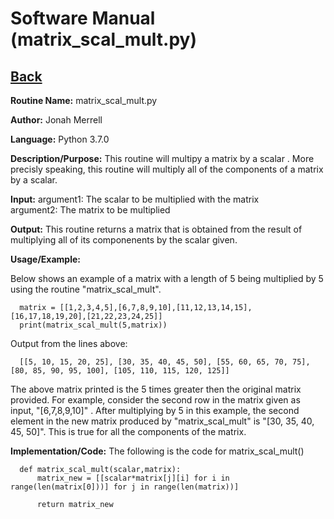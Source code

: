 # Software Manual (matrix_scal_mult.py)

## [Back](../)

**Routine Name:**           matrix_scal_mult.py

**Author:** Jonah Merrell

**Language:** Python 3.7.0

**Description/Purpose:** This routine will multipy a matrix by a scalar . More precisly speaking, this
 routine will multiply all of the components of a matrix by a scalar.

**Input:** argument1: The scalar to be multiplied with the matrix<br>
		   argument2: The matrix to be multiplied

**Output:** This routine returns a matrix that is obtained from the result of multiplying all of its
  componenents by the scalar given.

**Usage/Example:**

Below shows an example of a matrix with a length of 5 being multiplied by 5 using the routine
 "matrix_scal_mult".

      matrix = [[1,2,3,4,5],[6,7,8,9,10],[11,12,13,14,15],[16,17,18,19,20],[21,22,23,24,25]]
      print(matrix_scal_mult(5,matrix))

Output from the lines above:

      [[5, 10, 15, 20, 25], [30, 35, 40, 45, 50], [55, 60, 65, 70, 75], [80, 85, 90, 95, 100], [105, 110, 115, 120, 125]]

The above matrix printed is the 5 times greater then the original matrix provided. For example, consider the second
 row in the matrix given as input, "[6,7,8,9,10]" . After multiplying by 5 in this example, the second element
 in the new matrix produced by "matrix_scal_mult" is "[30, 35, 40, 45, 50]". This is true for all the components of the matrix.

**Implementation/Code:** The following is the code for matrix_scal_mult()


      def matrix_scal_mult(scalar,matrix):
          matrix_new = [[scalar*matrix[j][i] for i in range(len(matrix[0]))] for j in range(len(matrix))]

          return matrix_new

